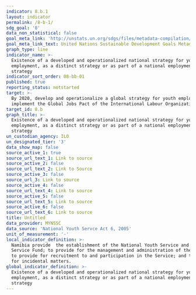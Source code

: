 ```yaml
---
indicator: 8.b.1
layout: indicator
permalink: /8-b-1/
sdg_goal: '8'
data_non_statistical: false
goal_meta_link: 'http://unstats.un.org/sdgs/files/metadata-compilation/Metadata-Goal-8.pdf'
goal_meta_link_text: United Nations Sustainable Development Goals Metadata (pdf 525kB)
graph_type: line
indicator_name: >-
  Existence of a developed and operationalized national strategy for youth
  employment, as a distinct strategy or as part of a national employment
  strategy
indicator_sort_order: 08-bb-01
published: true
reporting_status: notstarted
target: >-
  By 2020, develop and operationalize a global strategy for youth employment and
  implement the Global Jobs Pact of the International Labour Organization
target_id: 8.b
graph_title: >-
  Existence of a developed and operationalized national strategy for youth
  employment, as a distinct strategy or as part of a national employment
  strategy
un_custodian_agency: ILO
un_designated_tier: '3'
data_show_map: false
source_active_1: true
source_url_text_1: Link to source
source_active_2: false
source_url_text_2: Link to Source
source_active_3: false
source_url_3: Link to source
source_active_4: false
source_url_text_4: Link to source
source_active_5: false
source_url_text_5: Link to source
source_active_6: false
source_url_text_6: Link to source
title: Untitled
data_provider: MYNSSC
data_source: 'National Youth Servce Act 6, 2005'
unit_of_measurement: '-'
local_indicator_definition: >-
  Namibia provide  the establishment of the National Youth Service and the Youth
  Service Fund; to provide for the management and administration of the Service;
  to provide for recruitment to and participation in the Service; and to provide
  for incidental matters.
global_indicator_definition: >-
  Existence of a developed and operationalized national strategy for youth
  employment, as a distinct strategy or as part of a national employment
  strategy
---
```

